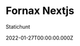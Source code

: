 ---
title: Fornax Nextjs
github: https://github.com/statichunt/fornax-nextjs
demo: https://fornax-nextjs.netlify.app/
date: 2022-01-27T00:00:00.000Z
author: Statichunt
author_email: statichunt@gmail.com
author_link: https://statichunt.com/
author_twitter: heyStatichunt
ssg:
  - Next
cms:
  - Markdown
css:
  - Tailwind
archetype:
  - Blog
description: >-
  Fornax Nextjs theme is a very featureful blog theme that is designed to be
  easy to use and easy to maintain. It supports multiple authors.
draft: false
weight: 1
publish_date: '2021-10-28T12:08:18Z'
update_date: '2022-02-15T12:05:25Z'
github_star: 2
github_fork: 1
---